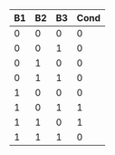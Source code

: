 | B1 | B2 | B3 | Cond  |
| --- | --- | --- | --- |
|  0 |  0 |  0 |  0 |
|  0 |  0 |  1 |  0 |
|  0 |  1 |  0 |  0 |
|  0 |  1 |  1 |  0 |
|  1 |  0 |  0 |  0 |
|  1 |  0 |  1 |  1 |
|  1 |  1 |  0 |  1 |
|  1 |  1 |  1 |  0 |
